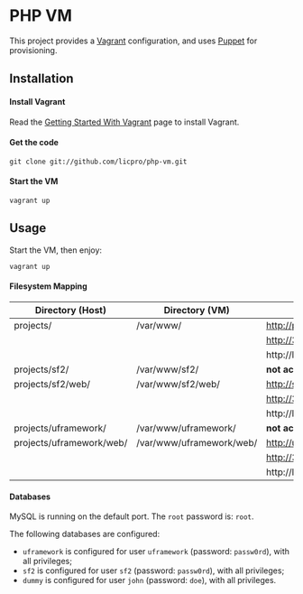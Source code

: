 PHP VM
======

This project provides a [Vagrant](http://www.vagrantup.com/) configuration, and
uses [Puppet](http://puppetlabs.com/) for provisioning.

Installation
------------

#### Install Vagrant

Read the [Getting Started With
Vagrant](http://docs.vagrantup.com/v2/installation/index.html) page to
install Vagrant.

#### Get the code

    git clone git://github.com/licpro/php-vm.git

#### Start the VM

    vagrant up


Usage
-----

Start the VM, then enjoy:

    vagrant up

#### Filesystem Mapping

| Directory (Host)         | Directory (VM)           | URLs                                    |
|--------------------------|--------------------------|-----------------------------------------|
| projects/                | /var/www/                | http://projects.33.33.33.10.xip.io/     |
|                          |                          | http://33.33.33.10/                     |
|                          |                          | http://localhost:8080/                  |
| projects/sf2/            | /var/www/sf2/            | **not accessible**                      |
| projects/sf2/web/        | /var/www/sf2/web/        | http://sf2.33.33.33.10.xip.io/          |
|                          |                          | http://33.33.33.10:81/                  |
|                          |                          | http://localhost:8081/                  |
| projects/uframework/     | /var/www/uframework/     | **not accessible**                      |
| projects/uframework/web/ | /var/www/uframework/web/ | http://uframework.33.33.33.10.xip.io/   |
|                                                     || http://33.33.33.10:82/                 |
|                                                     || http://localhost:8082/                 |

#### Databases

MySQL is running on the default port. The `root` password is: `root`.

The following databases are configured:

* `uframework` is configured for user `uframework` (password:
`passw0rd`), with all privileges;
* `sf2` is configured for user `sf2` (password: `passw0rd`), with all
  privileges;
* `dummy` is configured for user `john` (password: `doe`), with all
  privileges.

